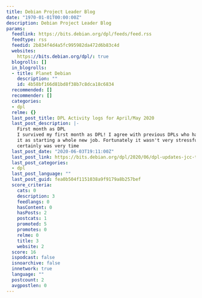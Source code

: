 ```yaml
---
title: Debian Project Leader Blog
date: "1970-01-01T00:00:00Z"
description: Debian Project Leader Blog
params:
  feedlink: https://bits.debian.org/dpl/feeds/feed.rss
  feedtype: rss
  feedid: 2b834f4d4a5fc995982da472d6b83c4d
  websites:
    https://bits.debian.org/dpl/: true
  blogrolls: []
  in_blogrolls:
  - title: Planet Debian
    description: ""
    id: 4b58bf166d81bd8f38b7c8dca18c6834
  recommended: []
  recommender: []
  categories:
  - dpl
  relme: {}
  last_post_title: DPL Activity logs for April/May 2020
  last_post_description: |-
    First month as DPL
    I survived my first month as DPL! I agree with previous DPLs who have described
    it as starting a whole new job. Fortunately it wasn't very stressful, but it
    certainly was very time
  last_post_date: "2020-06-03T19:11:00Z"
  last_post_link: https://bits.debian.org/dpl/2020/06/dpl-updates-jcc-t01-m01.html
  last_post_categories:
  - dpl
  last_post_language: ""
  last_post_guid: fea0b504f1151038a9f9179a8b257bef
  score_criteria:
    cats: 0
    description: 3
    feedlangs: 0
    hasContent: 0
    hasPosts: 2
    postcats: 1
    promoted: 5
    promotes: 0
    relme: 0
    title: 3
    website: 2
  score: 16
  ispodcast: false
  isnoarchive: false
  innetwork: true
  language: ""
  postcount: 2
  avgpostlen: 0
---
```

